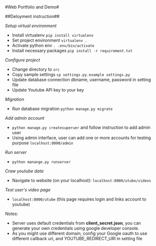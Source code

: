 #Web Portfolio and Demo#

##Deloyment instruction##

*Setup virtual environment*
- Install virtualenv `pip install virtualenv`
- Set project environment `virtualenv .`
- Activate python env `. .env/bin/activate`
- Install necessary packages `pip install -r requirement.txt`

*Configure project*
- Change directory to `src`
- Copy sample settings `cp settings.py.example settings.py`
- Update database connection dbname, username, password in setting file
- Update Youtube API key to your key

*Migration*
- Run database migration `python manage.py migrate`

*Add admin account*
- `python manage.py createsuperuer` and follow instruction to add admin user
- Using admin interface, user can add one or more accounts for testing purpose `localhost:8000/admin`

*Run server*
- `python manange.py runserver`

*Craw youtube data*
- Navigate to website (on your localhost): `localhost:8000/utube/videos`

*Test user's video page*
- `localhost:8000/utube` (this page requires login and links account to youtube)

*Notes:*
- Server uses default credentials from **client_secret.json**, you can generate your own credentials using google developer console.
- As you might use different domain, config your Google oauth to use different callback uri, and YOUTUBE_REDIRECT_URI in setting file